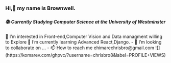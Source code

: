  <h3>Hi,👋 my name is Brownwell.<h3>
  
  <p><h5>📚 Currently Studying Computer Science at the University of Westminster</h5></p>
 👀 I’m interested in Front-end,Computer Vision and Data managment willing to Explore
 🌱 I’m currently learning Advanced React,Django.
- 💞️ I’m looking to collaborate on ...
- 📫 How to reach me ehimarechrisbro@gmail.com
![](https://komarev.com/ghpvc/?username=chrisbro8&label=PROFILE+VIEWS)
<!---
chrisbro8/chrisbro8 is a ✨ special ✨ repository because its `README.md` (this file) appears on your GitHub profile.
You can click the Preview link to take a look at your changes.
--->
